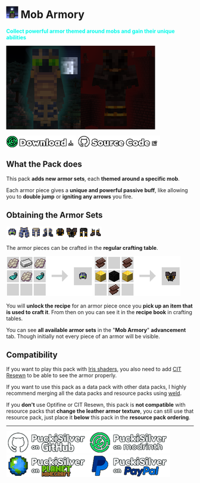 # ![](https://raw.githubusercontent.com/ps-dps/MobArmory/main/images/pack_32.png) Mob Armory
<font color="#00faeb">**Collect powerful armor themed around mobs and gain their unique abilities**</font>

![Phatom Armor and Withered Bone Armor](https://raw.githubusercontent.com/ps-dps/MobArmory/main/images/armors.png)

[![Download on Modrinth](https://raw.githubusercontent.com/PuckiSilver/static-files/main/link_logos/modrinth_download.png)](https://modrinth.com/project/mob-armory)
[![Sourcecode on GitHub](https://raw.githubusercontent.com/PuckiSilver/static-files/main/link_logos/github_source_code.png)](https://github.com/ps-dps/MobArmory)

## What the Pack does
This pack **adds new armor sets**, each **themed around a specific mob**.

Each armor piece gives a **unique and powerful passive buff**, like allowing you to **double jump** or **igniting any arrows** you fire.

## Obtaining the Armor Sets

![Armor Items Icons](https://raw.githubusercontent.com/ps-dps/MobArmory/main/images/armor_icons.png)

The armor pieces can be crafted in the **regular crafting table**.

![Phantom Helmet Recipe](https://raw.githubusercontent.com/ps-dps/MobArmory/main/images/craft_phatom_helmet.png)
![Withered Bone Chestplate Recipe](https://raw.githubusercontent.com/ps-dps/MobArmory/main/images/craft_wither_skeleton_chestplate.png)

You will **unlock the recipe** for an armor piece once you **pick up an item that is used to craft it**.
From then on you can see it in the **recipe book** in crafting tables.

You can see **all available armor sets** in the "**Mob Armory**" **advancement** tab.
Though initially not every piece of an armor will be visible.

## Compatibility
If you want to play this pack with [Iris shaders](https://modrinth.com/mod/iris), you also need to add [CIT Resewn](https://modrinth.com/mod/cit-resewn) to be able to see the armor properly.

If you want to use this pack as a data pack with other data packs, I highly recommend merging all the data packs and resource packs using [weld](https://weld.smithed.dev/).

If you **don't** use Optifine or CIT Resewn, this pack is **not compatible** with resource packs that **change the leather armor texture**, you can still use that resource pack, just place it **below** this pack in the **resource pack ordering**.

---

[![PuckiSilver on GitHub](https://raw.githubusercontent.com/PuckiSilver/static-files/main/link_logos/GitHub.png)](https://github.com/PuckiSilver)[![PuckiSilver on modrinth](https://raw.githubusercontent.com/PuckiSilver/static-files/main/link_logos/modrinth.png)](https://modrinth.com/user/PuckiSilver)[![PuckiSilver on PlanetMinecraft](https://raw.githubusercontent.com/PuckiSilver/static-files/main/link_logos/PlanetMinecraft.png)](https://planetminecraft.com/m/PuckiSilver)[![PuckiSilver on PayPal](https://raw.githubusercontent.com/PuckiSilver/static-files/main/link_logos/PayPal.png)](https://paypal.me/puckisilver)
